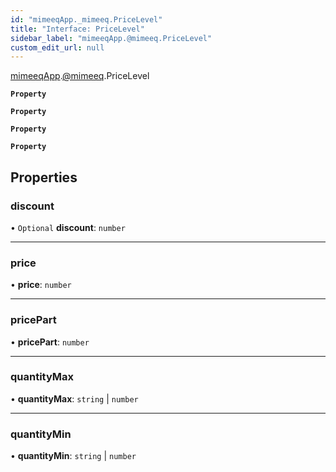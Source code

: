 ```yaml
---
id: "mimeeqApp._mimeeq.PriceLevel"
title: "Interface: PriceLevel"
sidebar_label: "mimeeqApp.@mimeeq.PriceLevel"
custom_edit_url: null
---
```


[mimeeqApp](../modules/mimeeqApp.md).[@mimeeq](../namespaces/mimeeqApp._mimeeq.md).PriceLevel

**`Property`**

**`Property`**

**`Property`**

**`Property`**

## Properties

### discount

• `Optional` **discount**: `number`

___

### price

• **price**: `number`

___

### pricePart

• **pricePart**: `number`

___

### quantityMax

• **quantityMax**: `string` \| `number`

___

### quantityMin

• **quantityMin**: `string` \| `number`
